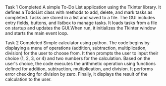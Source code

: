 Task 1 Completed A simple To-Do List application using the Tkinter library.
It defines a TodoList class with methods to add, delete, and mark tasks as completed. Tasks are stored in a list and saved to a file. The GUI includes entry fields, buttons, and listbox to manage tasks. It loads tasks from a file on startup and updates the GUI.When run, it initializes the Tkinter window and starts the main event loop.

Task 2 Completed Simple calculator using python.
The code begins by displaying a menu of operations (addition, subtraction, multiplication, division) for the user to choose from. It then prompts the user to input their choice (1, 2, 3, or 4) and two numbers for the calculation. Based on the user's choice, the code executes the arithmetic operation using functions defined for addition, subtraction, multiplication, and division. It performs error checking for division by zero. Finally, it displays the result of the calculation to the user.
